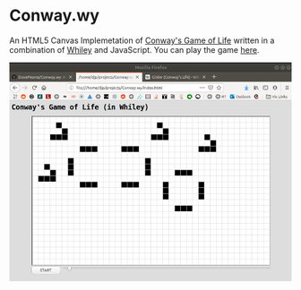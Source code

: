 # Conway.wy

An HTML5 Canvas Implemetation of [Conway's Game of
Life](https://en.wikipedia.org/wiki/Conway%27s_Game_of_Life) written
in a combination of [Whiley](http://whiley.org) and JavaScript.  You
can play the game [here](https://davepearce.github.io/Conway.wy/).

![Alt text](assets/conway.png?raw=true "Conway Screenshot")

